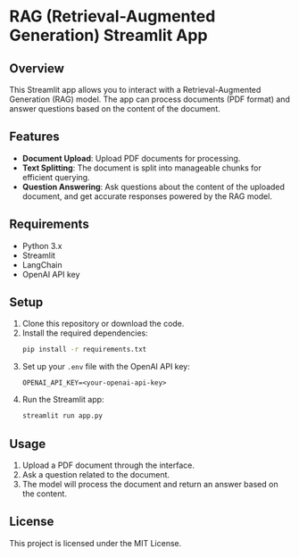 # RAG (Retrieval-Augmented Generation) Streamlit App

## Overview
This Streamlit app allows you to interact with a Retrieval-Augmented Generation (RAG) model. The app can process documents (PDF format) and answer questions based on the content of the document.

## Features
- **Document Upload**: Upload PDF documents for processing.
- **Text Splitting**: The document is split into manageable chunks for efficient querying.
- **Question Answering**: Ask questions about the content of the uploaded document, and get accurate responses powered by the RAG model.

## Requirements
- Python 3.x
- Streamlit
- LangChain
- OpenAI API key

## Setup
1. Clone this repository or download the code.
2. Install the required dependencies:
   ```bash
   pip install -r requirements.txt
   ```
3. Set up your `.env` file with the OpenAI API key:
   ```
   OPENAI_API_KEY=<your-openai-api-key>
   ```
4. Run the Streamlit app:
   ```bash
   streamlit run app.py
   ```

## Usage
1. Upload a PDF document through the interface.
2. Ask a question related to the document.
3. The model will process the document and return an answer based on the content.

## License
This project is licensed under the MIT License.
